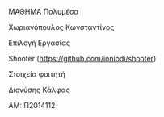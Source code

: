 ΜΑΘΗΜΑ Πολυμέσα

Χωριανόπουλος Κωνσταντίνος


Επιλογή Εργασίας 

Shooter (https://github.com/ioniodi/shooter)


Στοιχεία φοιτητή 

Διονύσης Κάλφας

ΑΜ: Π2014112
